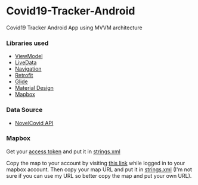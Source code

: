 # Covid19-Tracker-Android
Covid19 Tracker Android App using MVVM architecture

### Libraries used
* [ViewModel](https://developer.android.com/topic/libraries/architecture/viewmodel)
* [LiveData](https://developer.android.com/topic/libraries/architecture/livedata)
* [Navigation](https://developer.android.com/guide/navigation)
* [Retrofit](https://square.github.io/retrofit/) 
* [Glide](https://github.com/bumptech/glide)
* [Material Design](https://material.io/)
* [Mapbox](https://www.mapbox.com/)

### Data Source
* [NovelCovid API](https://corona.lmao.ninja/)

### Mapbox
Get your [access token](https://docs.mapbox.com/android/maps/overview/#2-get-an-access-token) 
and put it in [strings.xml](/app/src/main/res/values/strings.xml)

Copy the map to your account by visiting [this link](https://api.mapbox.com/styles/v1/ashar7/ck9314d9i168m1ioizsycq5b5.html?fresh=true&title=copy&access_token=pk.eyJ1IjoiYXNoYXI3IiwiYSI6ImNrOTc2bzhkeTBmY2kzZ3Rjd2Rxajg1OXUifQ.9_qVbFzRzsWEINf_FKsiIg)
while logged in to your mapbox account. Then copy your map URL and put it in [strings.xml](/app/src/main/res/values/strings.xml)
(I'm not sure if you can use my URL so better copy the map and put your own URL).
